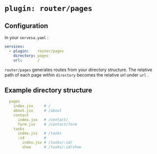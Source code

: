 # `plugin: router/pages`

## Configuration

In your `servesa.yaml` :

```yaml
services:
  - plugin:    router/pages
    directory: pages
    url:       /
```

`router/pages` generates routes from your directory structure. The relative path of each page within `directory` becomes the relative url under `url` .

## Example directory structure

```yaml
  pages
    index.jsx     # /
    about.jsx     # /about
    contact
      index.jsx   # /contact/
      form.jsx    # /contact/form
    tasks
      index.jsx   # /tasks
      :id         # 
        index.jsx # /tasks/:id/
        show      # /tasks/:id/show 
```
